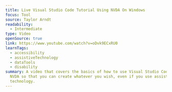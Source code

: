 ```yaml
---
title: Live Visual Studio Code Tutorial Using NVDA On Windows
focus: Tool
source: Taylor Arndt
readability:
  - Intermediate
type: Video
openSource: true
link: https://www.youtube.com/watch?v=oDvk9ECxRU0
learnTags:
  - accessibility
  - assistiveTechnology
  - dataTools
  - disability
summary: A video that covers the basics of how to use Visual Studio Code and
  NVDA so that you can create whatever you wish, even if you use assistive
  technology.
---
```

